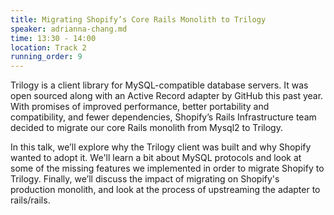 ```yaml
---
title: Migrating Shopify’s Core Rails Monolith to Trilogy
speaker: adrianna-chang.md
time: 13:30 - 14:00
location: Track 2
running_order: 9
---
```


Trilogy is a client library for MySQL-compatible database servers. It was open sourced along with an Active Record adapter by GitHub this past year. With promises of improved performance, better portability and compatibility, and fewer dependencies, Shopify’s Rails Infrastructure team decided to migrate our core Rails monolith from Mysql2 to Trilogy.

In this talk, we’ll explore why the Trilogy client was built and why Shopify wanted to adopt it. We'll learn a bit about MySQL protocols and look at some of the missing features we implemented in order to migrate Shopify to Trilogy. Finally, we’ll discuss the impact of migrating on Shopify's production monolith, and look at the process of upstreaming the adapter to rails/rails.

